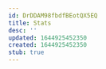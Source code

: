 ```yaml
---
id: DrDDAM98fbdfBEotQX5EQ
title: Stats
desc: ''
updated: 1644925452350
created: 1644925452350
stub: true
---
```


